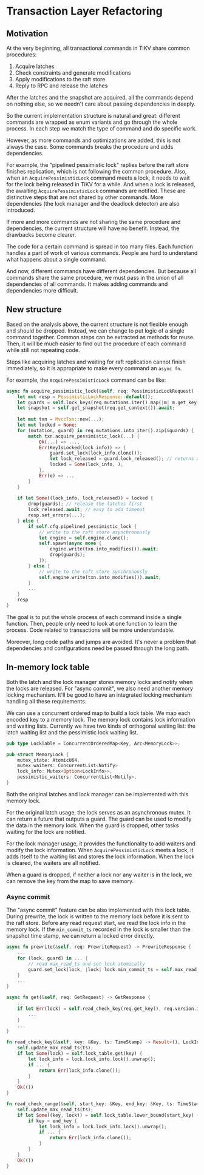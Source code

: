 # Transaction Layer Refactoring

## Motivation

At the very beginning, all transactional commands in TiKV share common procedures:

1. Acquire latches
2. Check constraints and generate modifications
3. Apply modifications to the raft store
4. Reply to RPC and release the latches

After the latches and the snapshot are acquired, all the commands depend on nothing else, so we needn't care about passing dependencies in deeply.

So the current implementation structure is natural and great: different commands are wrapped as enum variants and go through the whole process. In each step we match the type of command and do specific work.

However, as more commands and optimizations are added, this is not always the case. Some commands breaks the procedure and adds dependencies.

For example, the "pipelined pessimistic lock" replies before the raft store finishes replication, which is not following the common procedure. Also, when an `AcquirePessimisticLock` command meets a lock, it needs to wait for the lock being released in TiKV for a while. And when a lock is released, the awaiting `AcquirePessimisticLock` commands are notified. These are distinctive steps that are not shared by other commands. More dependencies (the lock manager and the deadlock detector) are also introduced.

If more and more commands are not sharing the same procedure and dependencies, the current structure will have no benefit. Instead, the drawbacks become clearer.

The code for a certain command is spread in too many files. Each function handles a part of work of various commands. People are hard to understand what happens about a single command.

And now, different commands have different dependencies. But because all commands share the same procedure, we must pass in the union of all dependencies of all commands. It makes adding commands and dependencies more difficult.

## New structure

Based on the analysis above, the current structure is not flexible enough and should be dropped. Instead, we can change to put logic of a single command together. Common steps can be extracted as methods for reuse. Then, it will be much easier to find out the procedure of each command while still not repeating code.

Steps like acquiring latches and waiting for raft replication cannot finish immediately, so it is appropriate to make every command an `async fn`.

For example, the `AcquirePessimisticLock` command can be like:

```rust
async fn acquire_pessimistic_lock(&self, req: PessimisticLockRequest) -> PessimisticLockResponse {
    let mut resp = PessimisticLockResponse::default();
    let guards = self.lock_keys(req.mutations.iter().map(|m| m.get_key())).await;
    let snapshot = self.get_snapshot(req.get_context()).await;
    
    let mut txn = MvccTxn::new(...);
    let mut locked = None;
    for (mutation, guard) in req.mutations.into_iter().zip(&guards) {
        match txn.acquire_pessimistic_lock(...) {
            Ok(...) => ...,
            Err(KeyIsLocked(lock_info)) => {
                guard.set_lock(lock_info.clone());
                let lock_released = guard.lock_released(); // returns a future which is ready when the lock is released
                locked = Some(lock_info, );
            },
            Err(e) => ...
        }
    }
    
    if let Some((lock_info, lock_released)) = locked {
        drop(guards); // release the latches first
        lock_released.await; // easy to add timeout
        resp.set_errors(...);
    } else {
        if self.cfg.pipelined_pessimistic_lock {
            // write to the raft store asynchronously
            let engine = self.engine.clone();
            self.spawn(async move {
                engine.write(txn.into_modifies()).await;
                drop(guards);
            });
        } else {
            // write to the raft store synchronously
            self.engine.write(txn.into_modifies()).await; 
        }
        ...
    }
    resp
}
```

The goal is to put the whole process of each command inside a single function. Then, people only need to look at one function to learn the process. Code related to transactions will be more understandable.

Moreover, long code paths and jumps are avoided. It's never a problem that dependencies and configurations need be passed through the long path.

## In-memory lock table

Both the latch and the lock manager stores memory locks and notify when the locks are released. For "async commit", we also need another memory locking mechanism. It'll be good to have an integrated locking mechanism handling all these requirements.

We can use a concurrent ordered map to build a lock table. We map each encoded key to a memory lock. The memory lock contains lock information and waiting lists. Currently we have two kinds of orthogonal waiting list: the latch waiting list and the pessimistic lock waiting list. 

```rust
pub type LockTable = ConcurrentOrderedMap<Key, Arc<MemoryLock>>;

pub struct MemoryLock {
    mutex_state: AtomicU64,
    mutex_waiters: ConcurrentList<Notify>
    lock_info: Mutex<Option<LockInfo>>,
    pessimistic_waiters: ConcurrentList<Notify>,
}
```

Both the original latches and lock manager can be implemented with this memory lock.

For the original latch usage, the lock serves as an asynchronous mutex. It can return a future that outputs a guard. The guard can be used to modify the data in the memory lock. When the guard is dropped, other tasks waiting for the lock are notified.

For the lock manager usage, it provides the functionality to add waiters and modify the lock information. When `AcquirePessimisticLock` meets a lock, it adds itself to the waiting list and stores the lock information. When the lock is cleared, the waiters are all notified.

When a guard is dropped, if neither a lock nor any waiter is in the lock, we can remove the key from the map to save memory.

### Async commit

The "async commit" feature can be also implemented with this lock table. During prewrite, the lock is written to the memory lock before it is sent to the raft store. Before any read request start, we read the lock info in the memory lock. If the `min_commit_ts` recorded in the lock is smaller than the snapshot time stamp, we can return a locked error directly.

```rust
async fn prewrite(&self, req: PrewriteRequest) -> PrewriteResponse {
    ...
    for (lock, guard) in ... {
        // read max_read_ts and set lock atomically
        guard.set_lock(lock, |lock| lock.min_commit_ts = self.max_read_ts() + 1);
    }
    ...
}

async fn get(&self, req: GetRequest) -> GetResponse {
    ...
    if let Err(lock) = self.read_check_key(req.get_key(), req.version.into()) {
        ...
    }
    ...
}

fn read_check_key(&self, key: &Key, ts: TimeStamp) -> Result<(), LockInfo> {
    self.update_max_read_ts(ts);
    if let Some(lock) = self.lock_table.get(key) {
        let lock_info = lock.lock_info.lock().unwrap();
        if ... {
            return Err(lock_info.clone());
        }
    }
    Ok(())
}

fn read_check_range(&self, start_key: &Key, end_key: &Key, ts: TimeStamp) -> Result<(), LockInfo> {
    self.update_max_read_ts(ts);
    if let Some((key, lock)) = self.lock_table.lower_bound(start_key) {
        if key < end_key {
            let lock_info = lock.lock_info.lock().unwrap();
            if ... {
                return Err(lock_info.clone());
            }
        }
    }
    Ok(())
}
```

